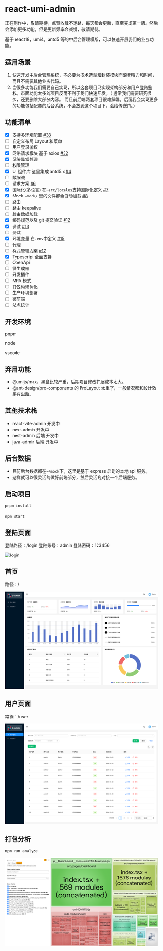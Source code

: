 # react-umi-admin

正在制作中，敬请期待，点赞收藏不迷路，每天都会更新，直至完成第一版。然后会添加更多功能，但是更新频率会减慢，敬请期待。

基于 react18，umi4，antd5 等的中后台管理模版，可以快速开展我们的业务功能。

## 适用场景

1. 快速开发中后台管理系统，不必要为技术选型和封装模块而浪费精力和时间，而且不需要其他业务代码。
2. 当很多功能我们需要自己实现，所以这套项目只实现架构部分和用户登陆鉴权。市面功能太多的项目反而不利于我们快速开发。（ 通常我们需要研究很久，还要删除大部分内容。 而且前后端两套项目很难解耦。后面我会实现更多的功能包括配套的后台系统，不会放到这个项目下，会给传送门。）

## 功能清单

- [x] 支持多环境配置 [#33](https://github.com/GavinBirkhoff/react-umi-admin/issues/33)
- [ ] 自定义布局 Layout 和菜单
- [ ] 用户登录鉴权
- [x] 网络请求模块 基于 axios [#32](https://github.com/GavinBirkhoff/react-umi-admin/issues/32)
- [x] 系统异常处理
- [ ] 权限管理
- [x] UI 组件库 这里集成 antd5.x [#4](https://github.com/GavinBirkhoff/react-umi-admin/issues/4)
- [ ] 数据流
- [ ] 请求方案 [#6](https://github.com/GavinBirkhoff/react-umi-admin/issues/6)
- [x] 国际化(多语言) 在`~src/locales`支持国际化定义 [#7](https://github.com/GavinBirkhoff/react-umi-admin/issues/7)
- [x] Mock `~mock/` 里的文件都会自动加载 [#8](https://github.com/GavinBirkhoff/react-umi-admin/issues/8)
- [ ] 路由
- [ ] 路由 keepalive
- [ ] 路由数据加载
- [x] 编码规范以及 git 提交验证 [#12](https://github.com/GavinBirkhoff/react-umi-admin/issues/12)
- [x] 调试 [#13](https://github.com/GavinBirkhoff/react-umi-admin/issues/13)
- [ ] 测试
- [x] 环境变量 在`.env`中定义 [#15](https://github.com/GavinBirkhoff/react-umi-admin/issues/15)
- [ ] 代理
- [ ] 样式管理方案 [#17](https://github.com/GavinBirkhoff/react-umi-admin/issues/17)
- [x] Typescript 全面支持
- [ ] OpenApi
- [ ] 微生成器
- [ ] 开发插件
- [ ] MPA 模式
- [ ] 打包构建优化
- [ ] 生产环境部署
- [ ] 微前端
- [ ] 站点统计

## 开发环境

pnpm

node

vscode

## 弃用功能

- @umijs/max，黑盒比较严重，后期项目修改扩展成本太大。
- @ant-design/pro-components 的 ProLayout 太重了，一般情况都和设计效果有出路。

## 其他技术栈

- react-vite-admin 开发中
- next-admin 开发中
- nest-admin 后端 开发中
- java-admin 后端 开发中

## 后台数据

- 目前后台数据都在`~/mock`下，这里是基于 express 启动的本地 api 服务。
- 这样就可以很灵活的做好前端部分，然后灵活的对接一个后端服务。

## 启动项目

```bash
pnpm install

npm start
```

## 登陆页面

登陆路径：/login 登陆账号：admin 登陆密码：123456

![login](./src/assets/snapshoot/screencapture-login.png)

## 首页

路径：/

![dashboard](./src/assets/snapshoot/screencaptrue-dashboard.png)

## 用户页面

路径：/user

![login](./src/assets/snapshoot/screencapture-user.png)

## 打包分析

```bash
npm run analyze
```

![analyze](./src/assets/snapshoot/screencapture-analyze.png)
